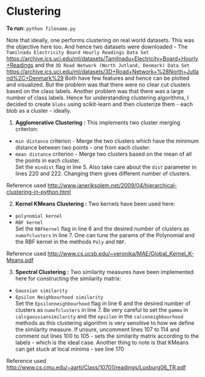 # Clustering

**To run:** `python filename.py`  

Note that ideally, one performs clustering on real world datasets. This was the objective here too. And hence two datasets were downloaded - The `Tamilnadu Electricity Board Hourly Readings Data Set` <https://archive.ics.uci.edu/ml/datasets/Tamilnadu+Electricity+Board+Hourly+Readings> and the `3D Road Network (North Jutland, Denmark) Data Set` <https://archive.ics.uci.edu/ml/datasets/3D+Road+Network+%28North+Jutland%2C+Denmark%29> Both have few features and hence can be plotted and visualized. But the problem was that there were no clear cut clusters based on the class labels. Another problem was that there was a large number of class labels. Hence for understanding clustering algorithms, I decided to create `blobs` using scikit-learn and then clusterize them - each blob as a cluster - ideally.  

1. **Agglomerative Clustering :** This implements two cluster merging criterion:  
  - `min distance` criterion - Merge the two clusters which have the minimum distance between two points - one from each cluster.  
  - `mean distance` criterion - Merge two clusters based on the mean of all the points in each cluster.  
Set the `mindist` flag in line 5. Also take care about the `dist` parameter in lines 220 and 222. Changing them gives different number of clusters.  

Reference used <http://www.janeriksolem.net/2009/04/hierarchical-clustering-in-python.html>  

2. **Kernel KMeans Clustering :** Two kernels have been used here:  
  - `polynomial kernel`  
  - `RBF kernel`  
Set the `RBFkernel` flag in line 6 and the desired number of clusters as `numofclusters` in line 7. One can tune the params of the Polynomial and the RBF kernel in the methods `Poly` and `RBF`.  

Reference used <http://www.cs.ucsb.edu/~veronika/MAE/Global_Kernel_K-Means.pdf>

3. **Spectral Clustering :** Two similarity measures have been implemented here for constructing the similarity matrix:  
  - `Gaussian similarity`  
  - `Epsilon Neighbourhood similarity`  
Set the `Epsilonneighbourhood` flag in line 6 and the desired number of clusters as `numofclusters` in line 7. Be very careful to set the `gamma` in `calcgaussiansimilarity` and the `epsilon` in the `calceneighbourhood` methods as this clustering algorithm is very sensitive to how we define the similarity measure. If unsure, uncomment lines 107 to 114 and comment out lines 100 to 105 - sets the similarity matrix according to the labels - which is the ideal case. Another thing to note is that KMeans can get stuck at local minima - see line 170  

Reference used <http://www.cs.cmu.edu/~aarti/Class/10701/readings/Luxburg06_TR.pdf>
